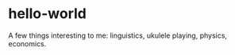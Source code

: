 hello-world
===========

A few things interesting to me:
linguistics, 
ukulele playing, 
physics, 
economics.
